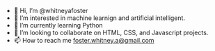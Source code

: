 - 👋 Hi, I’m @whitneyafoster
- 👀 I’m interested in machine learnign and artificial intelligent.
- 🌱 I’m currently learning Python
- 💞️ I’m looking to collaborate on HTML, CSS, and Javascript projects.
- 📫 How to reach me foster.whitney.a@gmail.com

<!---
whitneyafoster/whitneyafoster is a ✨ special ✨ repository because its `README.md` (this file) appears on your GitHub profile.
You can click the Preview link to take a look at your changes.
--->
